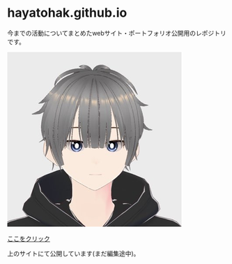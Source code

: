 # hayatohak.github.io

今までの活動についてまとめたwebサイト・ポートフォリオ公開用のレポジトリです。

![アイコン画像](./reo.jpg)

[ここをクリック](https://hayatohak.github.io/) 

上のサイトにて公開しています(まだ編集途中)。
